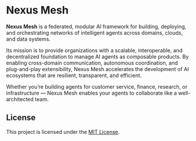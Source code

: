 # Nexus Mesh

**Nexus Mesh** is a federated, modular AI framework for building, deploying, and orchestrating networks of intelligent agents across domains, clouds, and data systems.

Its mission is to provide organizations with a scalable, interoperable, and decentralized foundation to manage AI agents as composable products. By enabling cross-domain communication, autonomous coordination, and plug-and-play extensibility, Nexus Mesh accelerates the development of AI ecosystems that are resilient, transparent, and efficient.

Whether you’re building agents for customer service, finance, research, or infrastructure — Nexus Mesh enables your agents to collaborate like a well-architected team.







## License

This project is licensed under the [MIT License](LICENSE).
